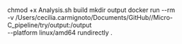 
#
chmod +x Analysis.sh
build
mkdir output
docker run --rm \
  -v /Users/cecilia.carmignoto/Documents/GitHub//Micro-C_pipeline/try/output:/output \
  --platform linux/amd64 rundirectly .